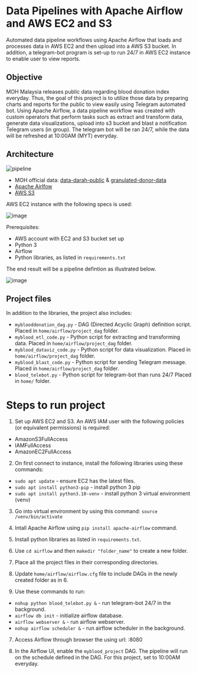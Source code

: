 # Data Pipelines with Apache Airflow and AWS EC2 and S3

Automated data pipeline workflows using Apache Airflow that loads and processes data in AWS EC2 and then upload into a AWS S3 bucket. In addition, a telegram-bot program is set-up to run 24/7 in AWS EC2 instance to enable user to view reports.

## Objective

MOH Malaysia releases public data regarding blood donation index everyday. Thus, the goal of this project is to utilize those data by preparing charts and reports for the public to view easily using Telegram automated bot. Using Apache Airflow, a data pipeline workflow was created with custom operators that perform tasks such as extract and transform data, generate data visualizations, upload into s3 bucket and blast a notification Telegram users (in group). The telegram bot will be ran 24/7, while the data will be refreshed at 10:00AM (MYT) everyday. 

## Architecture

![pipeline](https://github.com/syahiramzar/mybloodindex_project/assets/128501870/6c44abf6-d5f5-40dd-85d7-24559d6a81ea)

* MOH official data: [data-darah-public](https://github.com/MoH-Malaysia/data-darah-public) & [granulated-donor-data](https://dub.sh/ds-data-granular)
* [Apache Airlfow](https://airflow.apache.org/)
* [AWS S3](https://aws.amazon.com/s3/)

AWS EC2 instance with the following specs is used:

![image](https://github.com/syahiramzar/mybloodindex_project/assets/128501870/5fe746d4-b0cd-4b7d-8653-dc6dfbb22e79)

Prerequisites:
* AWS account with EC2 and S3 bucket set up
* Python 3
* Airflow
* Python libraries, as listed in `requirements.txt`

The end result will be a pipeline defintion as illustrated below.

![image](https://github.com/syahiramzar/mybloodindex_project/assets/128501870/4ef420a1-428b-4014-9367-0deb5abb402b)

## Project files
In addition to the libraries, the project also includes:

* `myblooddonation_dag.py` - DAG (Directed Acyclic Graph) definition script. Placed in `home/airflow/project_dag` folder.
* `myblood_etl_code.py` - Python script for extracting and transforming data. Placed in `home/airflow/project_dag` folder.
* `myblood_dataviz_code.py` - Python script for data visualization. Placed in `home/airflow/project_dag` folder.
* `myblood_blast_code.py` - Python script for sending Telegram message. Placed in `home/airflow/project_dag` folder.
* `blood_telebot.py` - Python script for telegram-bot than runs 24/7 Placed in `home/` folder.

# Steps to run project

1. Set up AWS EC2 and S3. An AWS IAM user with the following policies (or equivalent permissions) is required:

* AmazonS3FullAccess
* IAMFullAccess
* AmazonEC2FullAccess

2. On first connect to instance, install the following libraries using these commands:

  * `sudo apt update` - ensure EC2 has the latest files.
  * `sudo apt install python3-pip` - install python 3 pip
  * `sudo apt install python3.10-venv` - install python 3 virtual environment (venv)

3. Go into virtual environment by using this command: `source /venv/bin/activate`

4. Intall Apache Airflow using `pip install apache-airflow` command.

5. Install python libraries as listed in `requirements.txt`.

6. Use `cd airflow` and then `makedir "folder_name"` to create a new folder. 

7. Place all the project files in their corresponding directories.

8. Update `home/airflow/airflow.cfg` file to include DAGs in the newly created folder as in 6. 

9. Use these commands to run:

  * `nohup python blood_telebot.py &` - run telegram-bot 24/7 in the background.
  * `airflow db init` - initialize airflow database.
  * `airflow webserver &` - run airflow webserver.
  * `nohup airflow scheduler &` - run airflow scheduler in the background.

7. Access Airflow through browser the using url: <ec2-public-ipv4-dns>:8080

8. In the Airflow UI, enable the `myblood_project` DAG. The pipeline will run on the schedule defined in the DAG. For this project, set to 10:00AM everyday.
